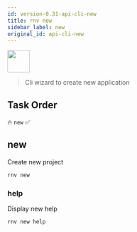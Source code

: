 ```yaml
---
id: version-0.31-api-cli-new
title: rnv new
sidebar_label: new
original_id: api-cli-new
---
```


<img src="https://renative.org/img/ic_cli.png" width=50 height=50 />

> Cli wizard to create new application

## Task Order

🔥 `new` ✅

## new

Create new project

```bash
rnv new
```

### help

Display new help

```bash
rnv new help
```
